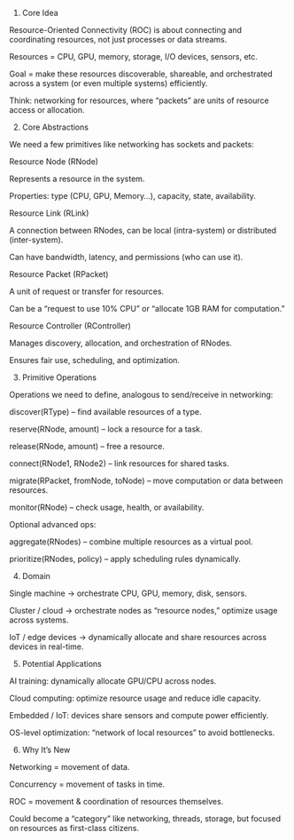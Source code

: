 1. Core Idea

Resource-Oriented Connectivity (ROC) is about connecting and coordinating resources, not just processes or data streams.

Resources = CPU, GPU, memory, storage, I/O devices, sensors, etc.

Goal = make these resources discoverable, shareable, and orchestrated across a system (or even multiple systems) efficiently.

Think: networking for resources, where “packets” are units of resource access or allocation.

2. Core Abstractions

We need a few primitives like networking has sockets and packets:

Resource Node (RNode)

Represents a resource in the system.

Properties: type (CPU, GPU, Memory…), capacity, state, availability.

Resource Link (RLink)

A connection between RNodes, can be local (intra-system) or distributed (inter-system).

Can have bandwidth, latency, and permissions (who can use it).

Resource Packet (RPacket)

A unit of request or transfer for resources.

Can be a “request to use 10% CPU” or “allocate 1GB RAM for computation.”

Resource Controller (RController)

Manages discovery, allocation, and orchestration of RNodes.

Ensures fair use, scheduling, and optimization.

3. Primitive Operations

Operations we need to define, analogous to send/receive in networking:

discover(RType) – find available resources of a type.

reserve(RNode, amount) – lock a resource for a task.

release(RNode, amount) – free a resource.

connect(RNode1, RNode2) – link resources for shared tasks.

migrate(RPacket, fromNode, toNode) – move computation or data between resources.

monitor(RNode) – check usage, health, or availability.

Optional advanced ops:

aggregate(RNodes) – combine multiple resources as a virtual pool.

prioritize(RNodes, policy) – apply scheduling rules dynamically.

4. Domain

Single machine → orchestrate CPU, GPU, memory, disk, sensors.

Cluster / cloud → orchestrate nodes as “resource nodes,” optimize usage across systems.

IoT / edge devices → dynamically allocate and share resources across devices in real-time.

5. Potential Applications

AI training: dynamically allocate GPU/CPU across nodes.

Cloud computing: optimize resource usage and reduce idle capacity.

Embedded / IoT: devices share sensors and compute power efficiently.

OS-level optimization: “network of local resources” to avoid bottlenecks.

6. Why It’s New

Networking = movement of data.

Concurrency = movement of tasks in time.

ROC = movement & coordination of resources themselves.

Could become a “category” like networking, threads, storage, but focused on resources as first-class citizens.